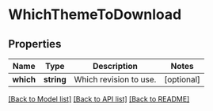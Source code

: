 # WhichThemeToDownload

## Properties
Name | Type | Description | Notes
------------ | ------------- | ------------- | -------------
**which** | **string** | Which revision to use. | [optional] 

[[Back to Model list]](../README.md#documentation-for-models) [[Back to API list]](../README.md#documentation-for-api-endpoints) [[Back to README]](../README.md)



